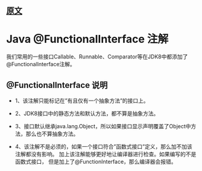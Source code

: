 
## [原文](https://blog.csdn.net/baidu_36327010/article/details/80695049)

# Java @FunctionalInterface 注解

我们常用的一些接口Callable、Runnable、Comparator等在JDK8中都添加了@FunctionalInterface注解。

## @FunctionalInterface 说明

- 1、该注解只能标记在”有且仅有一个抽象方法”的接口上。 

- 2、JDK8接口中的静态方法和默认方法，都不算是抽象方法。 

- 3、接口默认继承java.lang.Object，所以如果接口显示声明覆盖了Object中方法，那么也不算抽象方法。 

- 4、该注解不是必须的，如果一个接口符合”函数式接口”定义，那么加不加该注解都没有影响。
加上该注解能够更好地让编译器进行检查。如果编写的不是函数式接口，
但是加上了@FunctionInterface，那么编译器会报错。
 